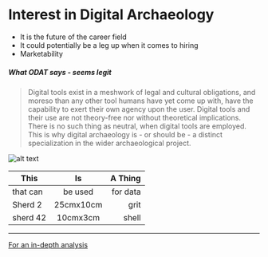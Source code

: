 # Interest in Digital Archaeology
* It is the future of the career field
* It could potentially be a leg up when it comes to hiring
* Marketability

##### What ODAT says - seems legit
> Digital tools exist in a meshwork of legal and cultural obligations, and moreso than any other tool humans have yet come up with, have the capability to exert their own agency upon the user. Digital tools and their use are not theory-free nor without theoretical implications. There is no such thing as neutral, when digital tools are employed. This is why digital archaeology is - or should be - a distinct specialization in the wider archaeological project.

![alt text](https://66.media.tumblr.com/974b18a230e3aa96455daaad1c7a6e16/tumblr_mw4js1aNpv1sdk5yjo1_500.gifv)


| This          | Is            | A Thing |
| ------------- |:-------------:| -------:|
| that can      | be used       |for data |
| Sherd 2       | 25cmx10cm     |   grit  |
| sherd 42      | 10cmx3cm      |   shell |

------------------
[For an in-depth analysis](https://www.youtube.com/watch?v=dQw4w9WgXcQ)
